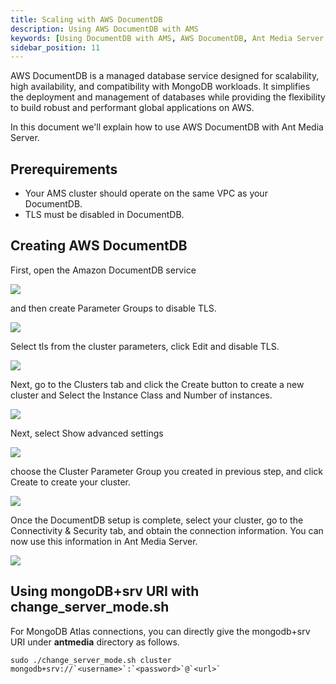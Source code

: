 ```yaml
---
title: Scaling with AWS DocumentDB
description: Using AWS DocumentDB with AMS
keywords: [Using DocumentDB with AMS, AWS DocumentDB, Ant Media Server Documentation, Ant Media Server Tutorials]
sidebar_position: 11
---
```


AWS DocumentDB is a managed database service designed for scalability, high availability, and compatibility with MongoDB workloads. It simplifies the deployment and management of databases while providing the flexibility to build robust and performant global applications on AWS.

In this document we'll explain how to use AWS DocumentDB with Ant Media Server.

Prerequirements
---------------------------------
- Your AMS cluster should operate on the same VPC as your DocumentDB.
- TLS must be disabled in DocumentDB.

Creating AWS DocumentDB
---------------------------------

First, open the Amazon DocumentDB service 

![](@site/static/img/aws-document-db/aws-documentdb-1.png)

and then create Parameter Groups to disable TLS.

![](@site/static/img/aws-document-db/aws-documentdb-2.png)

Select tls from the cluster parameters, click Edit and disable TLS.

![](@site/static/img/aws-document-db/aws-documentdb-3.png)


Next, go to the Clusters tab and click the Create button to create a new cluster and Select the Instance Class and Number of instances.

![](@site/static/img/aws-document-db/aws-documentdb-4.png)

Next, select Show advanced settings

![](@site/static/img/aws-document-db/aws-documentdb-5.png)

choose the Cluster Parameter Group you created in previous step, and click Create to create your cluster.

![](@site/static/img/aws-document-db/aws-documentdb-6.png)

Once the DocumentDB setup is complete, select your cluster, go to the Connectivity & Security tab, and obtain the connection information. You can now use this information in Ant Media Server.

![](@site/static/img/aws-document-db/aws-documentdb-7.png)


Using mongoDB+srv URI with change\_server\_mode.sh
--------------------------------------------------

For MongoDB Atlas connections, you can directly give the mongodb+srv URI under **antmedia** directory as follows.

    sudo ./change_server_mode.sh cluster mongodb+srv://`<username>`:`<password>`@`<url>`
